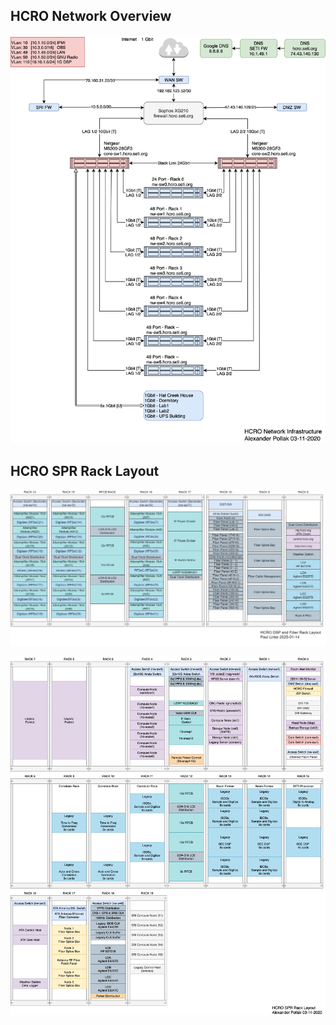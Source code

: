 ## HCRO Network Overview ##


![Alt Text](Network-Switch-Configuration.png)


## HCRO SPR Rack Layout  ##


![Alt Text](Network-DSPandFiber-Rack-Configuration_UPDATE2025.png)


![Alt Text](Network-Rack-Configuration.png)
